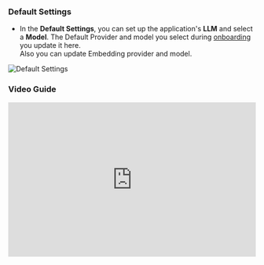 ### Default Settings
- In the **Default Settings**, you can set up the application's **LLM** and select a **Model**.
The Default Provider and model you select during [onboarding](/docs/user/application/onboarding#first-time-users) you update it here. <br/>
Also you can update Embedding provider and model.

![Default Settings](/settings/appSettings/1.png)


### Video Guide

<iframe width="100%" height="315" src="https://www.youtube.com/embed/HPylFmKg3JM?si=IWPZYx_gxqZhJOIy" title="YouTube video player" frameborder="0" allow="accelerometer; autoplay; clipboard-write; encrypted-media; gyroscope; picture-in-picture; web-share" referrerpolicy="strict-origin-when-cross-origin" allowfullscreen></iframe>